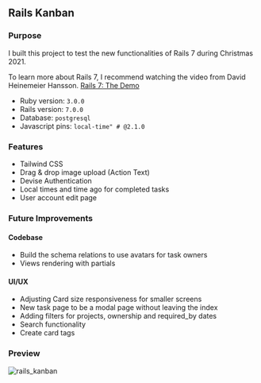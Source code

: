 ## **Rails Kanban**

### **Purpose**

I built this project to test the new functionalities of Rails 7 during Christmas 2021. 

To learn more about Rails 7, I recommend watching the video from David Heinemeier Hansson.
[Rails 7: The Demo](https://youtu.be/mpWFrUwAN88)

* Ruby version: `3.0.0`
* Rails version: `7.0.0`
* Database: `postgresql`
* Javascript pins: `local-time" # @2.1.0`
  
### **Features**

- Tailwind CSS
- Drag & drop image upload (Action Text)
- Devise Authentication
- Local times and time ago for completed tasks
- User account edit page 

### **Future Improvements**

#### Codebase

- Build the schema relations to use avatars for task owners
- Views rendering with partials
  
#### UI/UX

- Adjusting Card size responsiveness for smaller screens
- New task page to be a modal page without leaving the index
- Adding filters for projects, ownership and required_by dates
- Search functionality
- Create card tags  

### **Preview** 

![rails_kanban](https://user-images.githubusercontent.com/65446320/147643429-e6db60aa-dec8-4f00-aeae-6d7af1e959ae.png)
